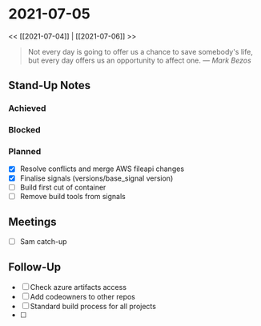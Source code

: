 
# 2021-07-05

<< [[2021-07-04]] | [[2021-07-06]] >>

> Not every day is going to offer us a chance to save somebody's life, but every day offers us an opportunity to affect one.
> &mdash; <cite>Mark Bezos</cite>

## Stand-Up Notes

### Achieved

### Blocked
### Planned
- [x] Resolve conflicts and merge AWS fileapi changes
- [x] Finalise signals (versions/base_signal version)
- [ ] Build first cut of container
- [ ] Remove build tools from signals

## Meetings
- [ ] Sam catch-up

## Follow-Up
- [ ] Check azure artifacts access
- [ ] Add codeowners to other repos
- [ ] Standard build process for all projects
- [ ] 